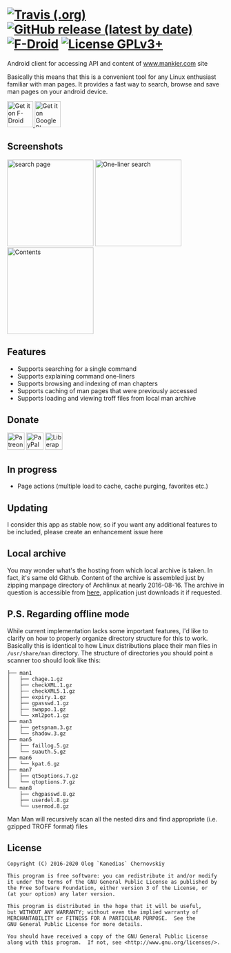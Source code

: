 [![Travis (.org)](https://img.shields.io/travis/Adonai/Man-Man)](https://travis-ci.org/github/Adonai/Man-Man)
[![GitHub release (latest by date)](https://img.shields.io/github/v/release/Adonai/Man-Man)](https://github.com/Adonai/Man-Man/releases)
[![F-Droid](https://img.shields.io/f-droid/v/com.adonai.manman)](https://f-droid.org/en/packages/com.adonai.manman/)
[![License GPLv3+](https://img.shields.io/badge/License-GPLv3-brightgreen.svg)](https://www.gnu.org/licenses/gpl-3.0.html)
=======

Android client for accessing API and content of www.mankier.com site

Basically this means that this is a convenient tool for any Linux enthusiast familiar with
man pages. It provides a fast way to search, browse and save man pages on your android device.

<a href="https://f-droid.org/packages/com.adonai.manman/">
    <img src="https://fdroid.gitlab.io/artwork/badge/get-it-on.png"
        alt="Get it on F-Droid" height="60"/>
</a>
<a href="https://play.google.com/store/apps/details?id=com.adonai.manman">
    <img src="https://play.google.com/intl/en_us/badges/images/generic/en_badge_web_generic.png"
        alt="Get it on Google Play" height="60"/>
</a>

Screenshots
-----------

<img src="./app/src/googleplay/play/listings/en-US/graphics/phone-screenshots/1.png" alt="search page" width="200" /> <img src="./app/src/googleplay/play/listings/en-US/graphics/phone-screenshots/2.png" alt="One-liner search" width="200" /> <img src="./app/src/googleplay/play/listings/en-US/graphics/phone-screenshots/7.png" alt="Contents" width="200" />

Features
--------

- Supports searching for a single command
- Supports explaining command one-liners
- Supports browsing and indexing of man chapters
- Supports caching of man pages that were previously accessed
- Supports loading and viewing troff files from local man archive

Donate
--------

[<img alt="Patreon" src="https://user-images.githubusercontent.com/863272/97095951-23960e80-1655-11eb-922e-376b9a541478.png" height="40"/>](https://www.patreon.com/kanedias)
[<img alt="PayPal" src="https://user-images.githubusercontent.com/863272/97095946-17aa4c80-1655-11eb-8c8f-afd8ebcabb44.png" height="40"/>](https://paypal.me/kaned1as)
[<img alt="Liberapay" src="https://user-images.githubusercontent.com/863272/97095949-2133b480-1655-11eb-8550-24a1dc5da410.png" height="40">](https://liberapay.com/Kanedias/donate)

In progress
-----------
- Page actions (multiple load to cache, cache purging, favorites etc.)

Updating
-----------
I consider this app as stable now,
so if you want any additional features to be included, please create an enhancement issue here

Local archive
-------------

You may wonder what's the hosting from which local archive is taken. In fact, it's same old Github.
Content of the archive is assembled just by zipping manpage directory of Archlinux at nearly 2016-08-16.
The archive in question is accessible from [here](https://github.com/Adonai/Man-Man/releases/download/1.6.0/manpages.zip),
application just downloads it if requested.


P.S. Regarding offline mode
-----------
While current implementation lacks some important features,
I'd like to clarify on how to properly organize directory structure for this to work.
Basically this is identical to how Linux distributions place their man files in `/usr/share/man` directory.
The structure of directories you should point a scanner too should look like this:
```
├── man1
│   ├── chage.1.gz
│   ├── checkXML.1.gz
│   ├── checkXML5.1.gz
│   ├── expiry.1.gz
│   ├── gpasswd.1.gz
│   ├── swappo.1.gz
│   └── xml2pot.1.gz
├── man3
│   ├── getspnam.3.gz
│   └── shadow.3.gz
├── man5
│   ├── faillog.5.gz
│   └── suauth.5.gz
├── man6
│   └── kpat.6.gz
├── man7
│   ├── qt5options.7.gz
│   └── qtoptions.7.gz
└── man8
    ├── chgpasswd.8.gz
    ├── userdel.8.gz
    └── usermod.8.gz
```

Man Man will recursively scan all the nested dirs and find appropriate (i.e. gzipped TROFF format) files

License
-------

    Copyright (C) 2016-2020 Oleg `Kanedias` Chernovskiy

    This program is free software: you can redistribute it and/or modify
    it under the terms of the GNU General Public License as published by
    the Free Software Foundation, either version 3 of the License, or
    (at your option) any later version.

    This program is distributed in the hope that it will be useful,
    but WITHOUT ANY WARRANTY; without even the implied warranty of
    MERCHANTABILITY or FITNESS FOR A PARTICULAR PURPOSE.  See the
    GNU General Public License for more details.

    You should have received a copy of the GNU General Public License
    along with this program.  If not, see <http://www.gnu.org/licenses/>.
